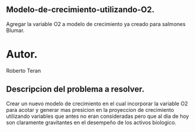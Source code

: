 ## Modelo-de-crecimiento-utilizando-O2.
Agregar la variable O2 a modelo de crecimiento ya creado para salmones Blumar.

# Autor.
Roberto Teran


## Descripcion del problema a resolver.
Crear un nuevo modelo de crecimiento en el cual incorporar la variable O2 para acotar y generar mas presicion en la proyeccion de crecimiento utilizando variables que antes no eran consideradas pero que al dia de hoy son claramente gravitantes en el desempeño de los activos biologico.

